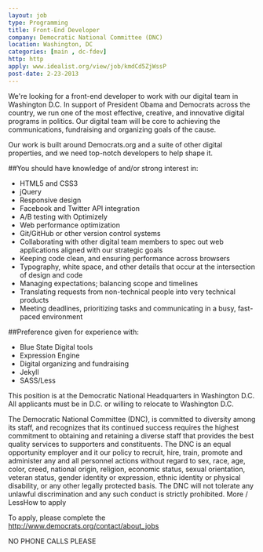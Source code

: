 ```yaml
---
layout: job
type: Programming
title: Front-End Developer
company: Democratic National Committee (DNC)
location: Washington, DC
categories: [main , dc-fdev]
http: http
apply: www.idealist.org/view/job/kmdCd5ZjWssP
post-date: 2-23-2013
---
```


We're looking for a front-end developer to work with our digital team in Washington D.C. In support of President Obama and Democrats across the country, we run one of the most effective, creative, and innovative digital programs in politics. Our digital team will be core to achieving the communications, fundraising and organizing goals of the cause.

Our work is built around Democrats.org and a suite of other digital properties, and we need top-notch developers to help shape it.

##You should have knowledge of and/or strong interest in:

* HTML5 and CSS3
* jQuery
* Responsive design
* Facebook and Twitter API integration
* A/B testing with Optimizely
* Web performance optimization
* Git/GitHub or other version control systems
* Collaborating with other digital team members to spec out web applications aligned with our strategic goals
* Keeping code clean, and ensuring performance across browsers
* Typography, white space, and other details that occur at the intersection of design and code
* Managing expectations; balancing scope and timelines
* Translating requests from non-technical people into very technical products
* Meeting deadlines, prioritizing tasks and communicating in a busy, fast-paced environment 

##Preference given for experience with:

* Blue State Digital tools
* Expression Engine
* Digital organizing and fundraising
* Jekyll
* SASS/Less 

This position is at the Democratic National Headquarters in Washington D.C. All applicants must be in D.C. or willing to relocate to Washington D.C.

The Democratic National Committee (DNC), is committed to diversity among its staff, and recognizes that its continued success requires the highest commitment to obtaining and retaining a diverse staff that provides the best quality services to supporters and constituents. The DNC is an equal opportunity employer and it our policy to recruit, hire, train, promote and administer any and all personnel actions without regard to sex, race, age, color, creed, national origin, religion, economic status, sexual orientation, veteran status, gender identity or expression, ethnic identity or physical disability, or any other legally protected basis. The DNC will not tolerate any unlawful discrimination and any such conduct is strictly prohibited.
More / LessHow to apply

To apply, please complete the <http://www.democrats.org/contact/about_jobs>

NO PHONE CALLS PLEASE
